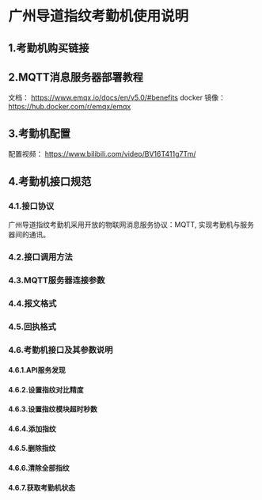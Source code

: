 # 广州导道指纹考勤机使用说明

## 1.考勤机购买链接

## 2.MQTT消息服务器部署教程
文档：
https://www.emqx.io/docs/en/v5.0/#benefits
docker 镜像：
https://hub.docker.com/r/emqx/emqx


## 3.考勤机配置
配置视频：
https://www.bilibili.com/video/BV16T411g7Tm/

## 4.考勤机接口规范
### 4.1.接口协议
广州导道指纹考勤机采用开放的物联网消息服务协议：MQTT,
实现考勤机与服务器间的通讯。

### 4.2.接口调用方法
### 4.3.MQTT服务器连接参数

### 4.4.报文格式
### 4.5.回执格式

### 4.6.考勤机接口及其参数说明
#### 4.6.1.API服务发现
#### 4.6.2.设置指纹对比精度
#### 4.6.3.设置指纹模块超时秒数
#### 4.6.4.添加指纹
#### 4.6.5.删除指纹
#### 4.6.6.清除全部指纹
#### 4.6.7.获取考勤机状态

